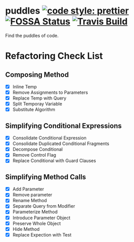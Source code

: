 # puddles [![code style: prettier](https://img.shields.io/badge/code_style-prettier-ff69b4.svg?style=flat-square)](https://github.com/prettier/prettier) [![FOSSA Status](https://app.fossa.io/api/projects/git%2Bgithub.com%2Fsheltonsuen%2Fpuddles.svg?type=shield)](https://app.fossa.io/projects/git%2Bgithub.com%2Fsheltonsuen%2Fpuddles?ref=badge_shield) [![Travis Build](https://travis-ci.com/sheltonsuen/puddles.svg?branch=master)](https://travis-ci.com/sheltonsuen/puddles)

Find the puddles of code.

# Refactoring Check List

## Composing Method

- [x] Inline Temp
- [x] Remove Assignments to Parameters
- [x] Replace Temp with Query
- [x] Split Temporay Variable
- [x] Substitute Algorithm

## Simplifying Conditional Expressions

- [x] Consolidate Conditional Expression
- [x] Consolidate Duplicated Conditional Fragments
- [x] Decompose Conditional
- [x] Remove Control Flag
- [x] Replace Conditional with Guard Clauses

## Simplifying Method Calls

- [x] Add Parameter
- [x] Remove parameter
- [x] Rename Method
- [x] Separate Query from Modifier
- [x] Parameterize Method
- [x] Introduce Parameter Object
- [x] Preserve Whole Object
- [x] Hide Method
- [x] Replace Expection with Test
